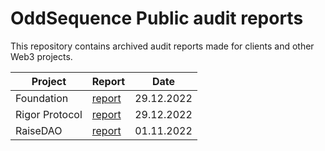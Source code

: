 # OddSequence Public audit reports

This repository contains archived audit reports made for clients and other Web3 projects.

Project | Report | Date
--- | --- | --- 
Foundation | [report](https://github.com/oddsequence/reports/blob/main/Foundation/Foundation_report_29122022.pdf) | 29.12.2022
Rigor Protocol | [report](https://github.com/oddsequence/reports/blob/main/RigorProtocol/RigorProtocol_report_29122022.pdf) | 29.12.2022
RaiseDAO | [report](https://github.com/oddsequence/reports/blob/main/RaiseDAO/RaiseDAO_public_report_011222.pdf) | 01.11.2022